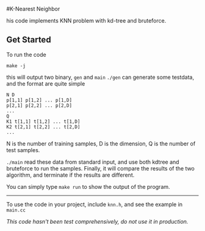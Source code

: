 #K-Nearest Neighbor

his code implements KNN problem with kd-tree and bruteforce.

## Get Started
To run the code
```
make -j
```
this will output two binary, `gen` and `main`
`./gen` can generate some testdata, and the format are quite simple
```
N D
p[1,1] p[1,2] ... p[1,D]
p[2,1] p[2,2] ... p[2,D]
...
Q
K1 t[1,1] t[1,2] ... t[1,D]
K2 t[2,1] t[2,2] ... t[2,D]
...
```
N is the number of training samples, D is the dimension, Q is the number of test samples.

`./main` read these data from standard input, and use both kdtree and bruteforce to run the samples.
Finally, it will compare the results of the two algorithm, and terminate if the results are different.

You can simply type `make run` to show the output of the program.

---
To use the code in your project, include `knn.h`, and see the example in `main.cc`

_This code hasn't been test comprehensively, do not use it in production._
